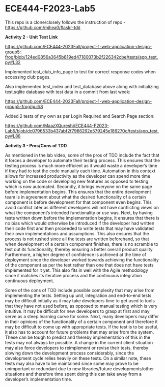 # ECE444-F2023-Lab5

This repo is a clone/closely follows the instruction of repo - https://github.com/mjhea0/flaskr-tdd

**Activity 2 - Unit Test Link**

https://github.com/ECE444-2023Fall/project-1-web-application-design-group5-frog/blob/124ed0856a3645b819ed47180073b2f226342cbe/tests/app_test.py#L32

Implemented test_club_info_page to test for correct response codes when accessing club pages.

Also implemented test_index and test_database above along with initializing test.sqlite database with test data in a commit from last week:

https://github.com/ECE444-2023Fall/project-1-web-application-design-group5-frog/pull/8

Added 2 tests of my own as per Login Required and Search Page section:

https://github.com/MaazXQureshi/ECE444-F2023-Lab5/blob/dc0796533b437abf2f7986262e579245e186270c/tests/app_test.py#L88

**Activity 3 - Pros/Cons of TDD**

As mentioned in the lab video, some of the pros of TDD include the fact that it forces a developer to automate their testing process. This ensures that the testing process is much more efficient as it would waste a developer’s time if they had to test the code manually each time. Automation in this context allows for increased productivity as the developer can spend more time working on the code or developing new features as opposed to testing which is now automated. Secondly, it brings everyone on the same page before implementation begins. This ensures that the entire development team is in agreement about what the desired functionality of a certain component is before development for that component even begins. This avoid conflict later as different developers will not have conflicting views on what the component’s intended functionality or use was. Next, by having tests written down before the implementation begins, it ensures that there is no bias which would otherwise be introduced if the developer had written their code first and then proceeded to write tests that may have validated their own implementations and assumptions. This also ensures that the process is not rushed since all the tests are written beforehand, so that when development of a certain component finishes, there is no scramble to test out its functionality, thereby ensuring a better overall product quality.  Furthermore, a higher degree of confidence is achieved at the time of deployment since the developer worked towards achieving the functionality of the component as per the test rather than one that does not have tests implemented for it yet. This also fits in well with the Agile methodology since it matches its iterative process and the continuous integration continuous deployment.

Some of the cons of TDD include possible complexity that may arise from implementing the tests. Setting up unit, integration and end-to-end tests may be difficult initially as it may take developers time to get used to tools that they have not used before, as opposed to manual testing which is very intuitive. It may be difficult for new developers to grasp at first and may serve as a steep learning curve for some. Next, many developers may differ in their opinions of the functionality of a certain component and therefore it may be difficult to come up with appropriate tests. If the test is to be useful, it also has to account for future problems that may arise from the system. These can be tough to predict and thereby implementation of this in the tests may not always be possible. A change in the current client situation may also force developers to reimplement or revise their tests, thereby slowing down the development process considerably, since the development cycle relies heavily on these tests. On a similar note, these tests may also have to be maintained since some may prove to be unimportant or redundant due to new libraries/future developments/other situations and therefore time spent doing this can take away from a developer’s implementation time. 
